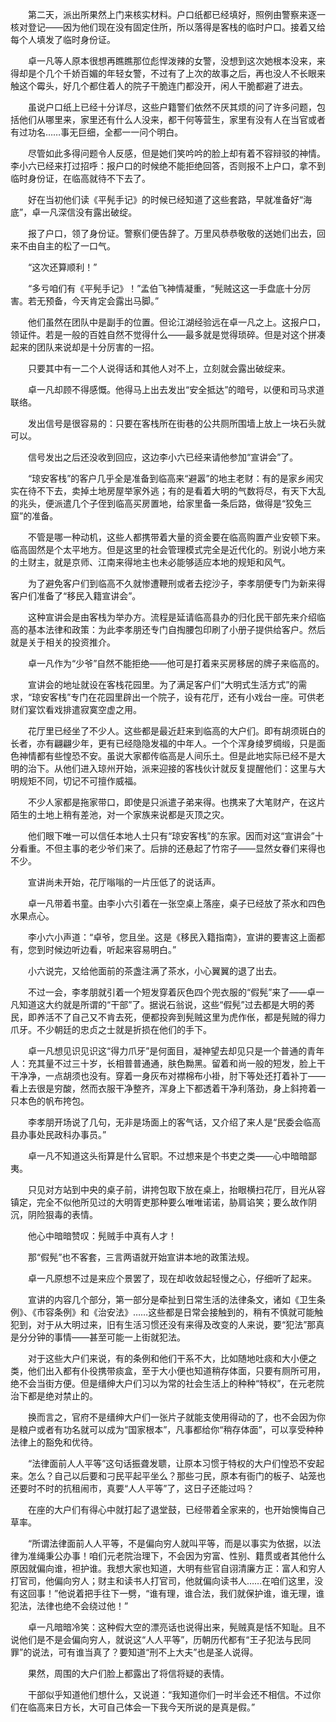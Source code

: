 　　第二天，派出所果然上门来核实材料。户口纸都已经填好，照例由警察来逐一核对登记——因为他们现在没有固定住所，所以落得是客栈的临时户口。接着又给每个人填发了临时身份证。

　　卓一凡等人原本很想再瞧瞧那位彪悍泼辣的女警，没想到这次她根本没来，来得却是个几个千娇百媚的年轻女警，不过有了上次的故事之后，再也没人不长眼来触这个霉头，好几个都住着人的院子干脆连门都没开，闲人干脆都避了进去。

　　虽说户口纸上已经十分详尽，这些户籍警们依然不厌其烦的问了许多问题，包括他们从哪里来，家里还有什么人没来，都干何等营生，家里有没有人在当官或者有过功名……事无巨细，全都一一问个明白。

　　尽管如此多得问题令人反感，但是她们笑吟吟的脸上却有着不容辩驳的神情。李小六已经来打过招呼：报户口的时候绝不能拒绝回答，否则报不上户口，拿不到临时身份证，在临高就待不下去了。

　　好在当初他们读《平髡手记》的时候已经知道了这些套路，早就准备好“海底”，卓一凡深信没有露出破绽。

　　报了户口，领了身份证。警察们便告辞了。万里风恭恭敬敬的送她们出去，回来不由自主的松了一口气。

　　“这次还算顺利！”

　　“多亏咱们有《平髡手记》！”孟伯飞神情凝重，“髡贼这这一手盘底十分厉害。若无预备，今天肯定会露出马脚。”

　　他们虽然在团队中是副手的位置。但论江湖经验远在卓一凡之上。这报户口，领证件。若是一般的百姓自然不觉得什么——最多就是觉得琐碎。但是对这个拼凑起来的团队来说却是十分厉害的一招。

　　只要其中有一二个人说得话和其他人对不上，立刻就会露出破绽来。

　　卓一凡却顾不得感慨。他得马上出去发出“安全抵达”的暗号，以便和司马求道联络。

　　发出信号是很容易的：只要在客栈所在街巷的公共厕所围墙上放上一块石头就可以。

　　信号发出之后还没收到回应，这边李小六已经来请他参加“宣讲会”了。

　　“琼安客栈”的客户几乎全是准备到临高来“避嚣”的地主老财：有的是家乡闹灾实在待不下去，卖掉土地房屋举家外逃；有的是看着大明的气数将尽，有天下大乱的兆头，便派遣几个子侄到临高买房置地，给家里备一条后路，做得是“狡兔三窟”的准备。

　　不管是哪一种动机，这些人都携带着大量的资金要在临高购置产业安顿下来。临高固然是个太平地方。但是这里的社会管理模式完全是近代化的。别说小地方来的土财主，就是京师、江南来得地主也未必能够适应本地的规矩和风气。

　　为了避免客户们到临高不久就惨遭鞭刑或者去挖沙子，李孝朋便专门为新来得客户们准备了“移民入籍宣讲会”。

　　这种宣讲会是由客栈为举办方。流程是延请临高县办的归化民干部先来介绍临高的基本法律和政策：为此李孝朋还专门自掏腰包印刷了小册子提供给客户。然后就是关于相关的投资推介。

　　卓一凡作为“少爷”自然不能拒绝——他可是打着来买房移居的牌子来临高的。

　　宣讲会的地址就设在客栈花园里。为了满足客户们“大明式生活方式”的需求，“琼安客栈”专门在花园里辟出一个院子，设有花厅，还有小戏台一座。可供老财们宴饮看戏排遣寂寞空虚之用。

　　花厅里已经坐了不少人。这些都是最近赶来到临高的大户们。即有胡须斑白的长者，亦有翩翩少年，更有已经隐隐发福的中年人。一个个浑身绫罗绸缎，只是面色神情都有些惶恐不安。虽说大家都传临高是人间乐土。但是此地实际已经不是大明的治下。从他们进入琼州开始，派来迎接的客栈伙计就反复提醒他们：这里与大明规矩不同，切记不可擅作威福。

　　不少人家都是拖家带口，即使是只派遣子弟来得。也携来了大笔财产，在这片陌生的土地上稍有差池，对一个家族来说都是灭顶之灾。

　　他们眼下唯一可以信任本地人士只有“琼安客栈”的东家。因而对这“宣讲会”十分看重。不但主事的老少爷们来了。后排的还悬起了竹帘子——显然女眷们来得也不少。

　　宣讲尚未开始，花厅嗡嗡的一片压低了的说话声。

　　卓一凡带着书童。由李小六引着在一张空桌上落座，桌子已经放了茶水和四色水果点心。

　　李小六小声道：“卓爷，您且坐。这是《移民入籍指南》，宣讲的要害这上面都有，您到时候边听边看，听起来容易明白。”

　　小六说完，又给他面前的茶盏注满了茶水，小心翼翼的退了出去。

　　不过一会，李孝朋就引着一个短发穿着灰色四个兜衣服的“假髡”来了——卓一凡知道这大约就是所谓的“干部”了。据说石翁说，这些“假髡”过去都是大明的莠民，即养活不了自己又不肯去死，便都投奔到髡贼这里为虎作伥，都是髡贼的得力爪牙。不少朝廷的忠贞之士就是折损在他们的手下。

　　卓一凡想见识见识这“得力爪牙”是何面目，凝神望去却见只是一个普通的青年人：充其量不过三十岁，长相普普通通，肤色黝黑。留着和尚一般的短发，脸上干干净净，一点胡须也没有。穿着一身灰布对襟棉布小褂，肘下等处还打着补丁——看上去很是穷酸，然而衣服干净整齐，浑身上下都透着干净利落劲，身上斜挎着一只本色的帆布挎包。

　　李孝朋开场说了几句，无非是场面上的客气话，又介绍了来人是“民委会临高县办事处民政科办事员。”

　　卓一凡不知道这头衔算是什么官职。不过想来是个书吏之类——心中暗暗鄙夷。

　　只见对方站到中央的桌子前，讲挎包取下放在桌上，抬眼横扫花厅，目光从容镇定，完全不似他所见过的大明胥吏那种要么唯唯诺诺，胁肩谄笑；要么故作阴沉，阴险狠毒的表情。

　　他心中暗暗赞叹：髡贼手中真有人才！

　　那“假髡”也不客套，三言两语就开始宣讲本地的政策法规。

　　卓一凡原想不过是来应个景罢了，现在却收敛起轻慢之心，仔细听了起来。

　　宣讲的内容几个部分，第一部分是牵扯到日常生活的法律条文，诸如《卫生条例》、《市容条例》和《治安法》……这些都是日常会接触到的，稍有不慎就可能触犯到，对于从大明过来，旧有生活习惯还没有来得及改变的人来说，要“犯法”那真是分分钟的事情——甚至可能一上街就犯法。

　　对于这些大户们来说，有的条例和他们干系不大，比如随地吐痰和大小便之类，他们出入都有仆役携带痰盒，至于大小便也知道稍存体面，只要有厕所可用，绝不会当街方便。但是缙绅大户们习以为常的社会生活上的种种“特权”，在元老院治下都是绝对禁止的。

　　换而言之，官府不是缙绅大户们一张片子就能支使用得动的了，也不会因为你是粮户或者有功名就可以成为“国家根本”，凡事都给你“稍存体面”，可以享受种种法律上的豁免和优待。

　　“法律面前人人平等”这句话振聋发聩，让原本习惯于特权的大户们惶恐不安起来。怎么？自己以后要和刁民平起平坐么？那些刁民，原本有衙门的板子、站笼也还要时不时的抗租闹市，真要“人人平等”了，这日子还能过吗？

　　在座的大户们有得心中就打起了退堂鼓，已经带着全家来的，也开始懊悔自己草率。

　　“所谓法律面前人人平等，不是偏向穷人就叫平等，而是以事实为依据，以法律为准绳秉公办事！咱们元老院治理下，不会因为穷富、性别、籍贯或者其他什么原因就偏向谁，袒护谁。我想大家也知道，大明有些官自诩清廉方正：富人和穷人打官司，他偏向穷人；财主和读书人打官司，他就偏向读书人……在咱们这里，没有这回事！”他说着把手往下一劈，“谁有理，谁合法，我们就保护谁，谁无理，谁犯法，法律也绝不会绕过他！”

　　卓一凡暗暗冷笑：这种假大空的漂亮话也说得出来，髡贼真是恬不知耻。且不说他们是不是会偏向穷人，就说这“人人平等”，历朝历代都有“王子犯法与民同罪”的说法，可有谁当真了？要知道“刑不上大夫”也是圣人说得。

　　果然，周围的大户们脸上都露出了将信将疑的表情。

　　干部似乎知道他们想什么，又说道：“我知道你们一时半会还不相信。不过你们在临高来日方长，大可自己体会一下我今天所说的是真是假。”
